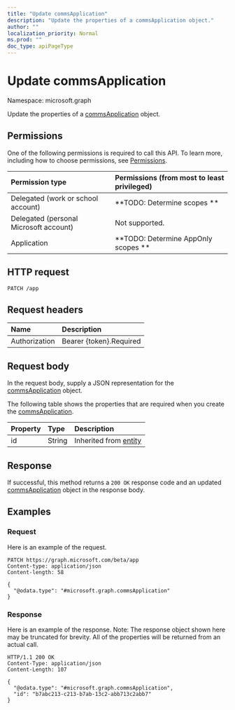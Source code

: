 ```yaml
---
title: "Update commsApplication"
description: "Update the properties of a commsApplication object."
author: ""
localization_priority: Normal
ms.prod: ""
doc_type: apiPageType
---
```


# Update commsApplication

Namespace: microsoft.graph

Update the properties of a [commsApplication](../resources/commsapplication.md) object.

## Permissions
One of the following permissions is required to call this API. To learn more, including how to choose permissions, see [Permissions](/concepts/permissions-reference.md).

|Permission type|Permissions (from most to least privileged)|
|:---|:---|
|Delegated (work or school account)|**TODO: Determine scopes **|
|Delegated (personal Microsoft account)|Not supported.|
|Application|**TODO: Determine AppOnly scopes **|

## HTTP request
<!-- {
  "blockType": "ignored"
}
-->
``` http
PATCH /app
```

## Request headers
|Name|Description|
|:---|:---|
|Authorization|Bearer {token}.Required|

## Request body
In the request body, supply a JSON representation for the [commsApplication](../resources/commsapplication.md) object.

The following table shows the properties that are required when you create the [commsApplication](../resources/commsapplication.md).

|Property|Type|Description|
|:---|:---|:---|
|id|String| Inherited from [entity](../resources/entity.md)|



## Response
If successful, this method returns a `200 OK` response code and an updated [commsApplication](../resources/commsapplication.md) object in the response body.

## Examples

### Request
Here is an example of the request.
<!-- {
  "blockType": "request",
  "name": "update_commsapplication"
}
-->
``` http
PATCH https://graph.microsoft.com/beta/app
Content-type: application/json
Content-length: 58

{
  "@odata.type": "#microsoft.graph.commsApplication"
}
```

### Response
Here is an example of the response. Note: The response object shown here may be truncated for brevity. All of the properties will be returned from an actual call.
<!-- {
  "blockType": "response",
  "truncated": true
}
-->
``` http
HTTP/1.1 200 OK
Content-Type: application/json
Content-Length: 107

{
  "@odata.type": "#microsoft.graph.commsApplication",
  "id": "b7abc213-c213-b7ab-13c2-abb713c2abb7"
}
```


